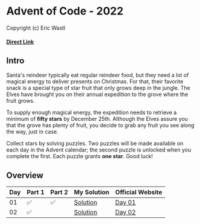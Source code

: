  # Advent of Code - 2022
Copyright (c) Eric Wastl
#### [Direct Link](https://adventofcode.com/2022)

## Intro 
Santa's reindeer typically eat regular reindeer food, but they need a lot of magical energy to deliver presents on Christmas. For that, their favorite snack is a special type of star fruit that only grows deep in the jungle. The Elves have brought you on their annual expedition to the grove where the fruit grows.

To supply enough magical energy, the expedition needs to retrieve a minimum of **fifty stars** by December 25th. Although the Elves assure you that the grove has plenty of fruit, you decide to grab any fruit you see along the way, just in case.

Collect stars by solving puzzles. Two puzzles will be made available on each day in the Advent calendar; the second puzzle is unlocked when you complete the first. Each puzzle grants **one star**. Good luck!

## Overview

| Day | Part 1 | Part 2 | My Solution | Official Website | 
| --- | --- | --- |---| --- |
| 01 | :white_check_mark: | :white_check_mark: | [Solution](Day01/main.py)  | [Day 01](https://adventofcode.com/2022/day/1) |
| 02 | :white_check_mark: |  | [Solution](Day02/main.py)  | [Day 02](https://adventofcode.com/2022/day/2) |
